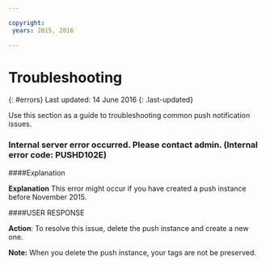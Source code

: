 ```yaml
---

copyright:
 years: 2015, 2016

---
```


# Troubleshooting
{: #errors}
Last updated: 14 June 2016
{: .last-updated}

Use this section as a guide to troubleshooting common push notification issues.


### Internal server error occurred. Please contact admin. (Internal error code: PUSHD102E)

####Explanation

**Explanation** This error might occur if you have created a push instance before November 2015.  

####USER RESPONSE

**Action**:  To resolve this issue, delete the push instance and create a new one.

**Note:** When you delete the push instance, your tags are not be preserved.

